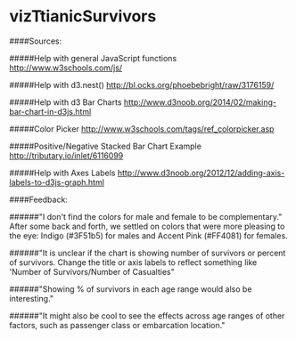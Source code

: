 # vizTtianicSurvivors


####Sources:

#####Help with general JavaScript functions
http://www.w3schools.com/js/

#####Help with d3.nest()
http://bl.ocks.org/phoebebright/raw/3176159/

#####Help with d3 Bar Charts
http://www.d3noob.org/2014/02/making-bar-chart-in-d3js.html

#####Color Picker
http://www.w3schools.com/tags/ref_colorpicker.asp

#####Positive/Negative Stacked Bar Chart Example
http://tributary.io/inlet/6116099

#####Help with Axes Labels
http://www.d3noob.org/2012/12/adding-axis-labels-to-d3js-graph.html


####Feedback:

######"I don't find the colors for male and female to be complementary."
After some back and forth, we settled on colors that were more pleasing to the eye: Indigo (#3F51b5) for males and Accent Pink (#FF4081) for females.

######"It is unclear if the chart is showing number of survivors or percent of survivors.  Change the title or axis labels to reflect something like 'Number of Survivors/Number of Casualties"

######"Showing % of survivors in each age range would also be interesting."

######"It might also be cool to see the effects across age ranges of other factors, such as passenger class or embarcation location."





